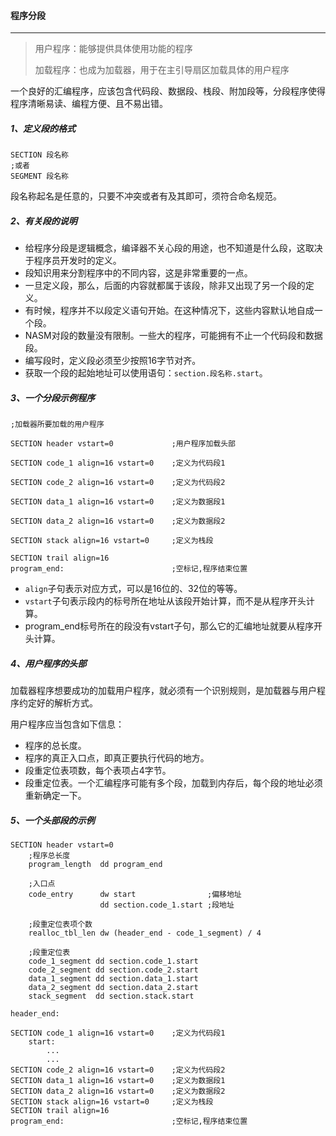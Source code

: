 #### 程序分段

****

> 用户程序：能够提供具体使用功能的程序
>
> 加载程序：也成为加载器，用于在主引导扇区加载具体的用户程序	

​	一个良好的汇编程序，应该包含代码段、数据段、栈段、附加段等，分段程序使得程序清晰易读、编程方便、且不易出错。

##### 1、定义段的格式

```assembly
SECTION 段名称
;或者
SEGMENT 段名称
```

段名称起名是任意的，只要不冲突或者有及其即可，须符合命名规范。

##### 2、有关段的说明

- 给程序分段是逻辑概念，编译器不关心段的用途，也不知道是什么段，这取决于程序员开发时的定义。
- 段知识用来分割程序中的不同内容，这是非常重要的一点。
- 一旦定义段，那么，后面的内容就都属于该段，除非又出现了另一个段的定义。
- 有时候，程序并不以段定义语句开始。在这种情况下，这些内容默认地自成一个段。
- NASM对段的数量没有限制。一些大的程序，可能拥有不止一个代码段和数据段。
- 编写段时，定义段必须至少按照16字节对齐。
- 获取一个段的起始地址可以使用语句：`section.段名称.start`。

##### 3、一个分段示例程序

```assembly
;加载器所要加载的用户程序

SECTION header vstart=0				;用户程序加载头部

SECTION code_1 align=16 vstart=0	;定义为代码段1

SECTION code_2 align=16 vstart=0	;定义为代码段2

SECTION data_1 align=16 vstart=0	;定义为数据段1

SECTION data_2 align=16 vstart=0	;定义为数据段2

SECTION stack align=16 vstart=0		;定义为栈段

SECTION trail align=16
program_end:						;空标记,程序结束位置
```

- `align`子句表示对应方式，可以是16位的、32位的等等。
- `vstart`子句表示段内的标号所在地址从该段开始计算，而不是从程序开头计算。
- program_end标号所在的段没有vstart子句，那么它的汇编地址就要从程序开头计算。

##### 4、用户程序的头部

​	加载器程序想要成功的加载用户程序，就必须有一个识别规则，是加载器与用户程序约定好的解析方式。

用户程序应当包含如下信息：

- 程序的总长度。
- 程序的真正入口点，即真正要执行代码的地方。
- 段重定位表项数，每个表项占4字节。
- 段重定位表。一个汇编程序可能有多个段，加载到内存后，每个段的地址必须重新确定一下。

##### 5、一个头部段的示例

```assembly
SECTION header vstart=0
	;程序总长度
	program_length	dd program_end
	
	;入口点
	code_entry		dw start				;偏移地址
					dd section.code_1.start	;段地址
	
	;段重定位表项个数
	realloc_tbl_len	dw (header_end - code_1_segment) / 4
	
	;段重定位表
	code_1_segment dd section.code_1.start
	code_2_segment dd section.code_2.start
	data_1_segment dd section.data_1.start
	data_2_segment dd section.data_2.start
	stack_segment  dd section.stack.start

header_end:

SECTION code_1 align=16 vstart=0	;定义为代码段1
	start:
		...
		...
SECTION code_2 align=16 vstart=0	;定义为代码段2
SECTION data_1 align=16 vstart=0	;定义为数据段1
SECTION data_2 align=16 vstart=0	;定义为数据段2
SECTION stack align=16 vstart=0		;定义为栈段
SECTION trail align=16
program_end:						;空标记,程序结束位置
```

